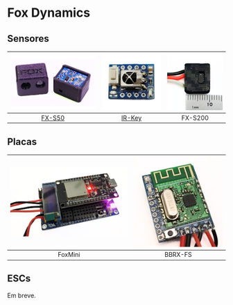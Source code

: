 # Fox Dynamics

## Sensores

| ![.](images/fxs50.png) | ![.](images/IrKey.png) |![.](images/fx200.png) |
|:---:|:--------:|:--------:|
| [FX-S50](Sensores/fxs50/FXS50.md) | [IR-Key](Sensores/IrKey.md) |FX-S200 |

## Placas

|   ![.](images/FoxMini.png) | ![.](images/BBRX-FS.png) |
|:----:|:--------:|
|  FoxMini  |  BBRX-FS  |

## ESCs

Em breve.

